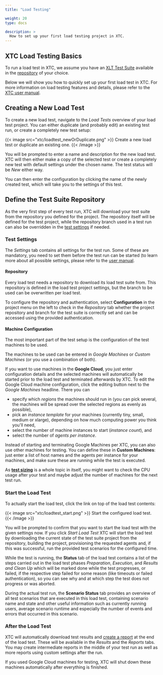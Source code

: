 ```yaml
---
title: "Load Testing"

weight: 20
type: docs

description: >
  How to set up your first load testing project in XTC.
---
```


## XTC Load Testing Basics

To run a load test in XTC, we assume you have an [XLT Test Suite](../../../load-testing/manual/060-test-development/) available in the [repository](#repository) of your choice. 

Below we will show you how to quickly set up your first load test in XTC. For more information on load testing features and details, please refer to the [XTC user manual](../../200-manual/120-load-testing/).

## Creating a New Load Test

To create a new load test, navigate to the _Load Tests_ overview of your load test project. You can either duplicate (and probably edit) an existing test run, or create a completely new test setup:

{{< image src="xtc/loadtest_newOrDuplicate.png" >}}
Create a new load test or duplicate an existing one.
{{< /image >}}

You will be prompted to enter a name and description for the new load test. XTC will then either make a copy of the selected test or create a completely new test with default settings under the chosen name. The test status will be _New_ either way. 

You can then enter the configuration by clicking the name of the newly created test, which will take you to the settings of this test.

## Define the Test Suite Repository

As the very first step of every test run, XTC will download your test suite from the repository you defined for the project. The repository itself will be defined for the test project, while the repository branch used in a test run can also be overridden in the [test settings](#test-settings) if needed.

### Test Settings

The _Settings_ tab contains all settings for the test run. Some of these are mandatory, you need to set them before the test run can be started (to learn more about all possible settings, please refer to the [user manual](../../200-manual/120-load-testing/).

#### Repository

Every load test needs a repository to download its load test suite from. This repository is defined in the load test project settings, but the branch to be used can be overwritten per load test. 

To configure the repository and authentication, select **Configuration** in the project menu on the left to check in the _Repository_ tab whether the project repository and branch for the test suite is correctly set and can be accessed using the provided authentication.

#### Machine Configuration

The most important part of the test setup is the configuration of the test machines to be used. 

The machines to be used can be entered in _Google Machines_ or _Custom Machines_ (or you use a combination of both). 

If you want to use machines in the **Google Cloud**, you just enter configuration details and the selected machines will automatically be started prior to the load test and terminated afterwards by XTC. To edit the Google Cloud machine configuration, click the editing button next to the _Google Machines_ headline. There you can
* specify which _regions_ the machines should run in (you can pick several, the machines will be spread over the selected regions as evenly as possible), 
* pick an _instance template_ for your machines (currently tiny, small, medium or xlarge), depending on how much computing power you think you'll need,
* select the number of machine instances to start (_instance count_), and
* select the number of _agents per instance_.

Instead of starting and terminating Google Machines per XTC, you can also use other machines for testing. You can define these in **Custom Machines**: just enter a list of host names and the agents per instance for your machines, and make sure these are running while the test is executed. 

As **[test sizing](../../../load-testing/how-tos/test-sizing/)** is a whole topic in itself, you might want to check the CPU usage after your test and maybe adjust the number of machines for the next test run.

### Start the Load Test

To actually start the load test, click the link on top of the load test contents:

{{< image src="xtc/loadtest_start.png" >}}
Start the configured load test.
{{< /image >}}

You will be prompted to confirm that you want to start the load test with the given settings now. If you click _Start Load Test_ XTC will start the load test by downloading the current state of the test suite project from the repository, building the project, provisioning the requested agents and, if this was successful, run the provided test scenarios for the configured time.

While the test is running, the **Status** tab of the load test contains a list of the steps carried out in the load test phases _Preparation_, _Execution_,  and _Results and Clean Up_ which will be marked done while the test progresses, or failed, if the respective step failed for some reason (like timeouts or failed authentication), so you can see why and at which step the test does not progress or was aborted. 

During the actual test run, the **Scenario Status** tab provides an overview of all test scenarios that are executed in this load test, containing scenario name and state and other useful information such as currently running users, average scenario runtime and especially the number of events and errors that occurred in this scenario.

### After the Load Test

XTC will automatically download test results and [create a report](../../../load-testing/manual/320-test-evaluation/) at the end of the load test. These will be available in the _Results_ and the _Reports_ tabs. You may create intermediate reports in the middle of your test run as well as more reports using custom settings after the run. 

If you used Google Cloud machines for testing, XTC will shut down these machines automatically after everything is finished.